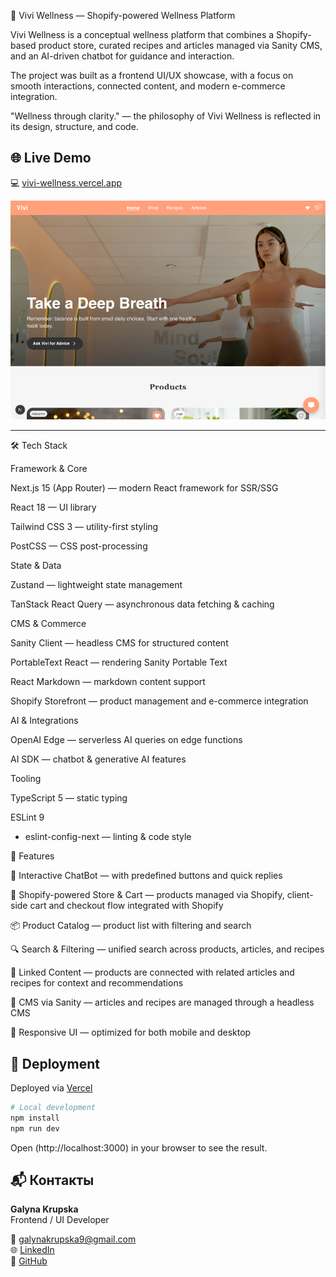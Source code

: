 🌿 Vivi Wellness — Shopify-powered Wellness Platform

Vivi Wellness is a conceptual wellness platform that combines a Shopify-based product store, curated recipes and articles managed via Sanity CMS, and an AI-driven chatbot for guidance and interaction.

The project was built as a frontend UI/UX showcase, with a focus on smooth interactions, connected content, and modern e-commerce integration.

"Wellness through clarity." — the philosophy of Vivi Wellness is reflected in its design, structure, and code.


## 🌐 Live Demo

💻  [vivi-wellness.vercel.app](https://https://vivi-wellness-shopify.vercel.app/)

![Vivi Wellness Shopify preview](./public/og-preview.png)

---
🛠 Tech Stack

Framework & Core

Next.js 15 (App Router)
 — modern React framework for SSR/SSG

React 18
 — UI library

Tailwind CSS 3
 — utility-first styling

PostCSS
 — CSS post-processing

State & Data

Zustand
 — lightweight state management

TanStack React Query
 — asynchronous data fetching & caching

CMS & Commerce

Sanity Client
 — headless CMS for structured content

PortableText React
 — rendering Sanity Portable Text

React Markdown
 — markdown content support

Shopify Storefront
 — product management and e-commerce integration

AI & Integrations

OpenAI Edge
 — serverless AI queries on edge functions

AI SDK
 — chatbot & generative AI features

Tooling

TypeScript 5
 — static typing

ESLint 9
 + eslint-config-next
 — linting & code style


🎯 Features

💬 Interactive ChatBot — with predefined buttons and quick replies

🛒 Shopify-powered Store & Cart — products managed via Shopify, client-side cart and checkout flow integrated with Shopify

📦 Product Catalog — product list with filtering and search

🔍 Search & Filtering — unified search across products, articles, and recipes

🔗 Linked Content — products are connected with related articles and recipes for context and recommendations

📝 CMS via Sanity — articles and recipes are managed through a headless CMS

📱 Responsive UI — optimized for both mobile and desktop


## 🚀 Deployment

Deployed via [Vercel](https://vercel.com/)

```bash
# Local development
npm install
npm run dev
```
Open (http://localhost:3000) in your browser to see the result.

## 📬 Контакты

**Galyna Krupska**  
Frontend / UI Developer  

📧 galynakrupska9@gmail.com  
🌐 [LinkedIn](hhttps://www.linkedin.com/in/galyna-krupska-398a3729/)  
🐙 [GitHub](https://github.com/galynakrupska)
